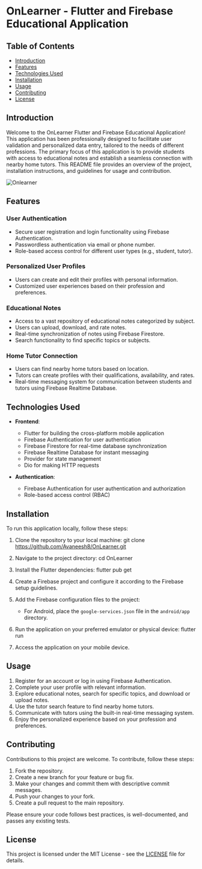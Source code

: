 # OnLearner - Flutter and Firebase Educational Application

## Table of Contents
- [Introduction](#introduction)
- [Features](#features)
- [Technologies Used](#technologies-used)
- [Installation](#installation)
- [Usage](#usage)
- [Contributing](#contributing)
- [License](#license)

## Introduction

Welcome to the OnLearner Flutter and Firebase Educational Application! This application has been professionally designed to facilitate user validation and personalized data entry, tailored to the needs of different professions. The primary focus of this application is to provide students with access to educational notes and establish a seamless connection with nearby home tutors. This README file provides an overview of the project, installation instructions, and guidelines for usage and contribution.

![Onlearner](https://github.com/Avaneesh8/OnLearner/assets/94730915/09ae7a5a-209f-4a99-bc85-46ffd1ac4a3b)


## Features

### User Authentication
- Secure user registration and login functionality using Firebase Authentication.
- Passwordless authentication via email or phone number.
- Role-based access control for different user types (e.g., student, tutor).

### Personalized User Profiles
- Users can create and edit their profiles with personal information.
- Customized user experiences based on their profession and preferences.

### Educational Notes
- Access to a vast repository of educational notes categorized by subject.
- Users can upload, download, and rate notes.
- Real-time synchronization of notes using Firebase Firestore.
- Search functionality to find specific topics or subjects.

### Home Tutor Connection
- Users can find nearby home tutors based on location.
- Tutors can create profiles with their qualifications, availability, and rates.
- Real-time messaging system for communication between students and tutors using Firebase Realtime Database.

## Technologies Used

- **Frontend**:
  - Flutter for building the cross-platform mobile application
  - Firebase Authentication for user authentication
  - Firebase Firestore for real-time database synchronization
  - Firebase Realtime Database for instant messaging
  - Provider for state management
  - Dio for making HTTP requests

- **Authentication**:
  - Firebase Authentication for user authentication and authorization
  - Role-based access control (RBAC)

## Installation

To run this application locally, follow these steps:

1. Clone the repository to your local machine:
   git clone https://github.com/Avaneesh8/OnLearner.git

2. Navigate to the project directory:
   cd OnLearner

3. Install the Flutter dependencies:
   flutter pub get

4. Create a Firebase project and configure it according to the Firebase setup guidelines.

5. Add the Firebase configuration files to the project:
   - For Android, place the `google-services.json` file in the `android/app` directory.

6. Run the application on your preferred emulator or physical device:
   flutter run

7. Access the application on your mobile device.

## Usage

1. Register for an account or log in using Firebase Authentication.
2. Complete your user profile with relevant information.
3. Explore educational notes, search for specific topics, and download or upload notes.
4. Use the tutor search feature to find nearby home tutors.
5. Communicate with tutors using the built-in real-time messaging system.
6. Enjoy the personalized experience based on your profession and preferences.

## Contributing

Contributions to this project are welcome. To contribute, follow these steps:

1. Fork the repository.
2. Create a new branch for your feature or bug fix.
3. Make your changes and commit them with descriptive commit messages.
4. Push your changes to your fork.
5. Create a pull request to the main repository.

Please ensure your code follows best practices, is well-documented, and passes any existing tests.

## License


This project is licensed under the MIT License - see the [LICENSE](LICENSE) file for details.
